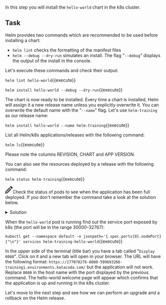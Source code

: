 In this step you will install the `hello-world` chart in the k8s cluster.

## Task

Helm provides two commands which are recommended to be used before installing a chart:
* `helm lint` checks the formatting of the manifest files
* `helm --debug --dry-run` simulates an install. The flag "`--debug`" displays the output of the install in the console.

Let's execute these commands and check their output:

`helm lint hello-world`{{execute}}

`helm install hello-world --debug --dry-run`{{execute}}

The chart is now ready to be installed. Every time a chart is installed, Helm will assign it a new release name unless you explicitly overwrite it. You can overwrite the default name with the "`--name`" flag. Let's use `helm-training` as our release name:

`helm install hello-world --name helm-training`{{execute}}

List all Helm/k8s applications/releases with the following command:

`helm ls`{{execute}}

Please note the columns REVISION, CHART and APP VERSION.

You can also see the resources deployed by a release with the following command:

`helm status helm-training`{{execute}}

<img src="data:image/svg+xml;base64,PHN2ZyB4bWxucz0iaHR0cDovL3d3dy53My5vcmcvMjAwMC9zdmciIHdpZHRoPSIyNCIgaGVpZ2h0PSIyNCIgdmlld0JveD0iMCAwIDI0IDI0Ij48cGF0aCBkPSJNMTguMzYzIDguNDY0bDEuNDMzIDEuNDMxLTEyLjY3IDEyLjY2OS03LjEyNSAxLjQzNiAxLjQzOS03LjEyNyAxMi42NjUtMTIuNjY4IDEuNDMxIDEuNDMxLTEyLjI1NSAxMi4yMjQtLjcyNiAzLjU4NCAzLjU4NC0uNzIzIDEyLjIyNC0xMi4yNTd6bS0uMDU2LTguNDY0bC0yLjgxNSAyLjgxNyA1LjY5MSA1LjY5MiAyLjgxNy0yLjgyMS01LjY5My01LjY4OHptLTEyLjMxOCAxOC43MThsMTEuMzEzLTExLjMxNi0uNzA1LS43MDctMTEuMzEzIDExLjMxNC43MDUuNzA5eiIvPjwvc3ZnPg==">Check the status of pods to see when the application has been full deployed. If you don't remember the command take a look at the solution below.

<details><summary>Solution</summary>
<p>
`kubectl get pods -w`{{execute}}
<br/>
</p>
</details>

When the `hello-world` pod is running find out the service port exposed by k8s (the port will be in the range 30000-32767):

`kubectl get --namespace default -o jsonpath='{.spec.ports[0].nodePort}{"\n"}' services helm-training-hello-world`{{execute}}

In the upper side of the terminal (title bar) you have a tab called "`Display 8080`". Click on it and a new tab will open in your browser. The URL will have the following format: `https://177078276-8080-599693266-training1.environments.katacoda.com/` but the application will not work. Replace `8080` in the host name with the port displayed by the previous command. The hello-world welcome page will appear which confirms that the application is up and running in the k8s cluster.  

Let's move to the next step and see how we can perform an upgrade and a rollback on the Helm release.
